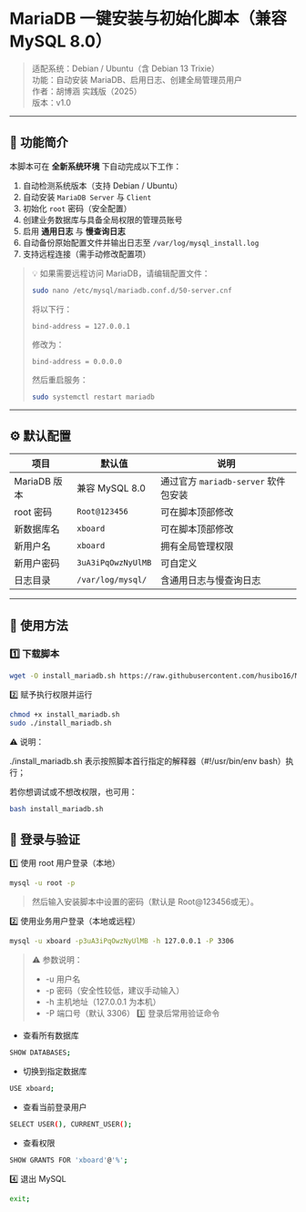 # MariaDB 一键安装与初始化脚本（兼容 MySQL 8.0）

> 适配系统：Debian / Ubuntu（含 Debian 13 Trixie）  
> 功能：自动安装 MariaDB、启用日志、创建全局管理员用户  
> 作者：胡博涵 实践版（2025）  
> 版本：v1.0

---

## 📖 功能简介

本脚本可在 **全新系统环境** 下自动完成以下工作：

1. 自动检测系统版本（支持 Debian / Ubuntu）  
2. 自动安装 `MariaDB Server` 与 `Client`  
3. 初始化 `root` 密码（安全配置）  
4. 创建业务数据库与具备全局权限的管理员账号  
5. 启用 **通用日志** 与 **慢查询日志**  
6. 自动备份原始配置文件并输出日志至 `/var/log/mysql_install.log`  
7. 支持远程连接（需手动修改配置项）  

> 💡 如果需要远程访问 MariaDB，请编辑配置文件：
> ```bash
> sudo nano /etc/mysql/mariadb.conf.d/50-server.cnf
> ```
> 将以下行：
> ```
> bind-address = 127.0.0.1
> ```
> 修改为：
> ```
> bind-address = 0.0.0.0
> ```
> 然后重启服务：
> ```bash
> sudo systemctl restart mariadb
> ```

---

## ⚙️ 默认配置

| 项目 | 默认值 | 说明 |
|------|---------|------|
| MariaDB 版本 | 兼容 MySQL 8.0 | 通过官方 `mariadb-server` 软件包安装 |
| root 密码 | `Root@123456` | 可在脚本顶部修改 |
| 新数据库名 | `xboard` | 可在脚本顶部修改 |
| 新用户名 | `xboard` | 拥有全局管理权限 |
| 新用户密码 | `3uA3iPqOwzNyUlMB` | 可自定义 |
| 日志目录 | `/var/log/mysql/` | 含通用日志与慢查询日志 |

---

## 🚀 使用方法

### 1️⃣ 下载脚本

```bash
wget -O install_mariadb.sh https://raw.githubusercontent.com/husibo16/MariaDB/main/install_mariadb.sh
```
2️⃣ 赋予执行权限并运行

```bash
chmod +x install_mariadb.sh
sudo ./install_mariadb.sh
```
⚠️ 说明：

./install_mariadb.sh 表示按照脚本首行指定的解释器（#!/usr/bin/env bash）执行；

若你想调试或不想改权限，也可用：
```bash
bash install_mariadb.sh
```

## 🧩 登录与验证

1️⃣ 使用 root 用户登录（本地）
```bash
mysql -u root -p
```
> 然后输入安装脚本中设置的密码（默认是 Root@123456或无）。

2️⃣ 使用业务用户登录（本地或远程）
```bash
mysql -u xboard -p3uA3iPqOwzNyUlMB -h 127.0.0.1 -P 3306
```
>⚠️ 参数说明：
> - -u 用户名
> - -p 密码（安全性较低，建议手动输入）
> - -h 主机地址（127.0.0.1 为本机）
> - -P 端口号（默认 3306）
3️⃣ 登录后常用验证命令
- 查看所有数据库
```bash
SHOW DATABASES;
```
- 切换到指定数据库
```bash
USE xboard;
```
- 查看当前登录用户
```bash
SELECT USER(), CURRENT_USER();
```
- 查看权限
```bash
SHOW GRANTS FOR 'xboard'@'%';
```
4️⃣ 退出 MySQL

```bash
exit;
```
